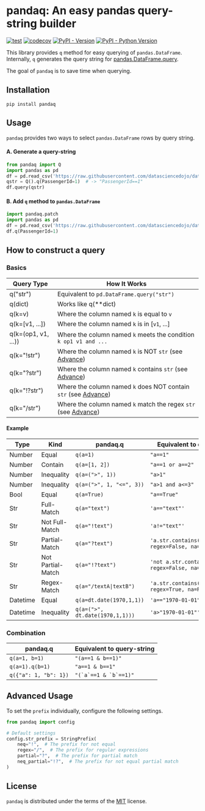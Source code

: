 # pandaq: An easy pandas query-string builder

[![test](https://github.com/eholic/pandaq/actions/workflows/test.yml/badge.svg)](https://github.com/eholic/pandaq/actions/workflows/test.yml)
[![codecov](https://codecov.io/gh/eholic/pandaq/graph/badge.svg?token=ZSTNMVJAAX)](https://codecov.io/gh/eholic/pandaq)
[![PyPI - Version](https://img.shields.io/pypi/v/pandaq.svg)](https://pypi.org/project/pandaq)
[![PyPI - Python Version](https://img.shields.io/pypi/pyversions/pandaq.svg)](https://pypi.org/project/pandaq)

This library provides `q` method for easy querying of `pandas.DataFrame`.
Internally, `q` generates the query string for [pandas.DataFrame.query](https://pandas.pydata.org/docs/reference/api/pandas.DataFrame.query.html).

The goal of `pandaq` is to save time when querying.

## Installation

```console
pip install pandaq
```

## Usage

`pandaq` provides two ways to select `pandas.DataFrame` rows by query string.

#### A. Generate a query-string

```python
from pandaq import Q
import pandas as pd
df = pd.read_csv('https://raw.githubusercontent.com/datasciencedojo/datasets/master/titanic.csv')
qstr = Q().q(PassengerId=1)  # -> "PassengerId==1"
df.query(qstr)
```

#### B. Add `q` method to `pandas.DataFrame`

```python
import pandaq.patch
import pandas as pd
df = pd.read_csv('https://raw.githubusercontent.com/datasciencedojo/datasets/master/titanic.csv')
df.q(PassengerId=1)
```

## How to construct a query

### Basics

| Query Type          | How It Works                                                                |
| ------------------- | --------------------------------------------------------------------------- |
| q("str")            | Equivalent to `pd.DataFrame.query("str")`                                   |
| q(dict)             | Works like q(\*\*dict)                                                      |
| q(k=v)              | Where the column named `k` is equal to `v`                                  |
| q(k=[v1, ...])      | Where the column named `k` is in [`v1`, ...]                                |
| q(k=(op1, v1, ...)) | Where the column named `k` meets the condition `k op1 v1 and ...`           |
| q(k="!str")         | Where the column named `k` is NOT `str` (see [Advance](#advance))           |
| q(k="?str")         | Where the column named `k` contains `str` (see [Advance](#advance))         |
| q(k="!?str")        | Where the column named `k` does NOT contain `str` (see [Advance](#advance)) |
| q(k="/str")         | Where the column named `k` match the regex `str` (see [Advance](#advance))  |

#### Example

| Type     | Kind              | pandaq.q                        | Equivalent to query-string                               |
| -------- | ----------------- | ------------------------------- | -------------------------------------------------------- |
| Number   | Equal             | `q(a=1)`                        | `"a==1"`                                                 |
| Number   | Contain           | `q(a=[1, 2])`                   | `"a==1 or a==2"`                                         |
| Number   | Inequality        | `q(a=(">", 1))`                 | `"a>1"`                                                  |
| Number   | Inequality        | `q(a=(">", 1, "<=", 3))`        | `"a>1 and a<=3"`                                         |
| Bool     | Equal             | `q(a=True)`                     | `"a==True"`                                              |
| Str      | Full-Match        | `q(a="text")`                   | `'a=="text"'`                                            |
| Str      | Not Full-Match    | `q(a="!text")`                  | `'a!="text"'`                                            |
| Str      | Partial-Match     | `q(a="?text")`                  | `'a.str.contains("text", regex=False, na=False)'`        |
| Str      | Not Partial-Match | `q(a="!?text")`                 | `'not a.str.contains("text", regex=False, na=False)'`    |
| Str      | Regex-Match       | `q(a="/textA\|textB")`          | `'a.str.contains("textA\|textB", regex=True, na=False)'` |
| Datetime | Equal             | `q(a=dt.date(1970,1,1))`        | `'a=="1970-01-01"'`                                      |
| Datetime | Inequality        | `q(a=(">", dt.date(1970,1,1)))` | `'a>"1970-01-01"'`                                       |

### Combination

| pandaq.q        | Equivalent to query-string |
| --------------- | -------------------------- |
| `q(a=1, b=1)`   | `"(a==1 & b==1)"`          |
| `q(a=1).q(b=1)` | `"a==1 & b==1"`            |
| `q({"a": 1, "b": 1})` | `` "(`a`==1 & `b`==1)" ``            |


## Advanced Usage

To set the `prefix` individually, configure the following settings.

```python
from pandaq import config

# Default settings
config.str_prefix = StringPrefix(
    neq="!",  # The prefix for not equal
    regex="/",  # The prefix for regular expressions
    partial="?",  # The prefix for partial match
    neq_partial="!?",  # The prefix for not equal partial match
)
```

## License

`pandaq` is distributed under the terms of the [MIT](https://spdx.org/licenses/MIT.html) license.
